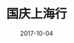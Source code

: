 ---
layout: post
title: "国庆上海行"
date: 2017-10-04
tags:
  - travelling
description: 
image: /assets/images/placeholders/101.jpg
---